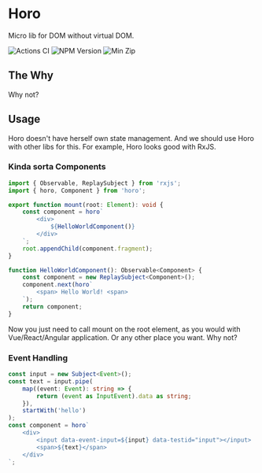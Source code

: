 # Horo
Micro lib for DOM without virtual DOM.

![Actions CI](https://github.com/lroskoshin/horo/actions/workflows/ci.yml/badge.svg)
![NPM Version](https://img.shields.io/npm/v/horojs)
![Min Zip](https://img.shields.io/bundlephobia/minzip/horojs)
## The Why
Why not?
## Usage
Horo doesn't have herself own state management. And we should use Horo with other libs for this.
For example, Horo looks good with RxJS.
### Kinda sorta Components
```typescript
import { Observable, ReplaySubject } from 'rxjs';
import { horo, Component } from 'horo';

export function mount(root: Element): void {
    const component = horo`
        <div>
            ${HelloWorldComponent()}
        </div>
    `;
    root.appendChild(component.fragment);
}

function HelloWorldComponent(): Observable<Component> {
    const component = new ReplaySubject<Component>();
    component.next(horo`
        <span> Hello World! <span>
    `);
    return component;
}
```
Now you just need to call mount on the root element, as you would with Vue/React/Angular application.
Or any other place you want. Why not?

### Event Handling
```typescript
const input = new Subject<Event>();
const text = input.pipe(
    map((event: Event): string => {
        return (event as InputEvent).data as string;
    }),
    startWith('hello')
);
const component = horo`
    <div>
        <input data-event-input=${input} data-testid="input"></input>
        <span>${text}</span>
    </div>
`;
```
